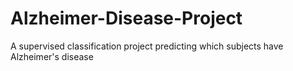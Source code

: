 # Alzheimer-Disease-Project
A supervised classification project predicting which subjects have Alzheimer's disease
